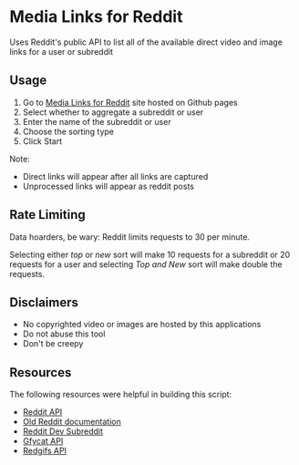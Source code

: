 # Media Links for Reddit
Uses Reddit's public API to list all of the available direct video and image links for a user or subreddit

## Usage
1. Go to [Media Links for Reddit](https://robojafar.github.io/reddit-media-links/) site hosted on Github pages
2. Select whether to aggregate a subreddit or user
3. Enter the name of the subreddit or user
4. Choose the sorting type
5. Click Start

Note: 
- Direct links will appear after all links are captured
- Unprocessed links will appear as reddit posts

## Rate Limiting
Data hoarders, be wary: Reddit limits requests to 30 per minute. 

Selecting either _top_ or _new_ sort will make 10 requests for a subreddit or 20 requests for a user and
selecting _Top and New_ sort will make double the requests.

## Disclaimers
- No copyrighted video or images are hosted by this applications
- Do not abuse this tool
- Don't be creepy

## Resources
The following resources were helpful in building this script:
- [Reddit API](https://www.reddit.com/dev/api/)
- [Old Reddit documentation](https://github.com/reddit-archive/reddit/wiki)
- [Reddit Dev Subreddit](https://www.reddit.com/r/redditdev/)
- [Gfycat API](https://developers.gfycat.com/api/#getting-gfycats)
- [Redgifs API](https://github.com/Redgifs/api/wiki)
